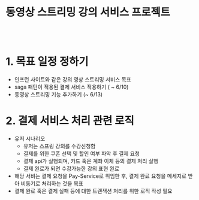 동영상 스트리밍 강의 서비스 프로젝트 
======================
<br/><br/>
# 1. 목표 일정 정하기
- 인프런 사이트와 같은 강의 영상 스트리밍 서비스 목표 
- saga 패턴이 적용된 결제 서비스 적용하기 ( ~ 6/10)
- 동영상 스트리밍 기능 추가하기 (~ 6/13)


# 2. 결제 서비스 처리 관련 로직
- 유저 시나리오
  - 유저는 스프링 강의를 수강신청함
  - 결제를 위한 쿠폰 선택 및 할인 여부 파악 후 결제 요청
  - 결제 api가 실행되며, 카드 혹은 계좌 이체 등의 결제 처리 실행
  - 결제 완료가 되면 수강가능한 강의 표현 완료  
- 해당 서비는 결제 요청을 Pay-Service로 위임한 후, 결제 완료 요청을 메세지로 받아 비동기로 처리하는 것을 목표
- 결제 완료 혹은 결제 실패 등에 대한 트랜잭션 처리를 위한 로직 작성 필요
